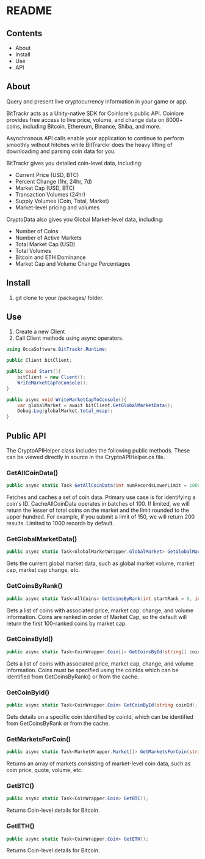 # README

## Contents

- About
- Install
- Use
- API

## About

Query and present live cryptocurrency information in your game or app.

BitTrackr acts as a Unity-native SDK for Coinlore's public API. Coinlore provides free access to live price, volume, and change data on 8000+ coins, including Bitcoin, Ethereum, Binance, Shiba, and more.

Asynchronous API calls enable your application to continue to perform smoothly without hitches while BitTrarckr does the heavy lifting of downloading and parsing coin data for you.

BitTrackr gives you detailed coin-level data, including:

- Current Price (USD, BTC)
- Percent Change (1hr, 24hr, 7d)
- Market Cap (USD, BTC)
- Transaction Volumes (24hr)
- Supply Volumes (Coin, Total, Market)
- Market-level pricing and volumes

CryptoData also gives you Global Market-level data, including:

- Number of Coins
- Number of Active Markets
- Total Market Cap (USD)
- Total Volumes
- Bitcoin and ETH Dominance
- Market Cap and Volume Change Percentages

## Install

1. git clone to your /packages/ folder.

## Use

1. Create a new Client
2. Call Client methods using async operators.

```cs
using OccaSoftware.BitTrackr.Runtime;

public Client bitClient;

public void Start(){
    bitClient = new Client();
    WriteMarketCapToConsole();
}

public async void WriteMarketCapToConsole(){
    var globalMarket = await bitClient.GetGlobalMarketData();
    Debug.Log(globalMarket.total_mcap);
}
```

## Public API

The CryptoAPIHelper class includes the following public methods. These can be viewed directly in source in the CryptoAPIHelper.cs file.

### GetAllCoinData()

```cs
public async static Task GetAllCoinData(int numRecordsLowerLimit = 1000);
```

Fetches and caches a set of coin data. Primary use case is for identifying a coin's ID. CacheAllCoinData operates in batches of 100. If limited, we will return the lesser of total coins on the market and the limit rounded to the upper hundred. For example, if you submit a limit of 150, we will return 200 results. Limited to 1000 records by default.

### GetGlobalMarketData()

```cs
public async static Task<GlobalMarketWrapper.GlobalMarket> GetGlobalMarketData();
```

Gets the current global market data, such as global market volume, market cap, market cap change, etc.

### GetCoinsByRank()

```cs
public async static Task<AllCoins> GetCoinsByRank(int startRank = 0, int numberOfResults = 100);
```

Gets a list of coins with associated price, market cap, change, and volume information. Coins are ranked in order of Market Cap, so the default will return the first 100-ranked coins by market cap.

### GetCoinsById()

```cs
public async static Task<CoinWrapper.Coin[]> GetCoinsById(string[] coinIds);
```

Gets a list of coins with associated price, market cap, change, and volume information. Coins must be specified using the coinIds which can be identified from GetCoinsByRank() or from the cache.

### GetCoinById()

```cs
public async static Task<CoinWrapper.Coin> GetCoinById(string coinId);
```

Gets details on a specific coin identified by coinId, which can be identified from GetCoinsByRank or from the cache.

### GetMarketsForCoin()

```cs
public async static Task<MarketWrapper.Market[]> GetMarketsForCoin(string coinId);
```

Returns an array of markets consisting of market-level coin data, such as coin price, quote, volume, etc.

### GetBTC()

```cs
public async static Task<CoinWrapper.Coin> GetBTC();
```

Returns Coin-level details for Bitcoin.

### GetETH()

```cs
public async static Task<CoinWrapper.Coin> GetETH();
```

Returns Coin-level details for Bitcoin.
